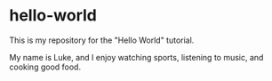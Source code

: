 # hello-world
This is my repository for the "Hello World" tutorial.

My name is Luke, and I enjoy watching sports, listening to music, and cooking good food.
